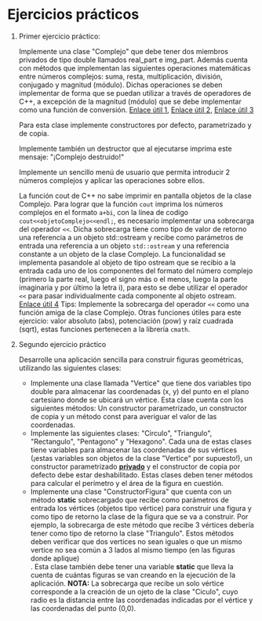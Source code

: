 # Ejercicios prácticos

<ol>
<li> Primer ejercicio práctico:

Implemente una clase "Complejo" que debe tener dos miembros privados de tipo double llamados real_part e img_part.
Además cuenta con métodos que implementan las siguientes operaciones matemáticas entre números complejos: suma, resta, multiplicación, división, conjugado y magnitud (módulo). Dichas operaciones se deben implementar de forma que se puedan utilizar a través de operadores de C++, a excepción de la magnitud (módulo) que se debe implementar como una función de conversión. [Enlace útil 1](https://www.varsitytutors.com/hotmath/hotmath_help/topics/operations-with-complex-numbers), [Enlace útil 2](https://saylordotorg.github.io/text_intermediate-algebra/s08-07-complex-numbers-and-their-oper.html), [Enlace útil 3](https://www.sangakoo.com/es/temas/numeros-complejos-en-forma-polar-modulo-y-argumento)

Para esta clase implemente constructores por defecto, parametrizado y de copia. 

Implemente también un destructor que al ejecutarse imprima este mensaje: "¡Complejo destruido!"

Implemente un sencillo menú de usuario que permita introducir 2 números complejos y aplicar las operaciones sobre ellos.

La función cout de C++ no sabe imprimir en pantalla objetos de la clase Complejo. Para lograr que la función `cout` imprima los números complejos en el formato `a+bi`, con la línea de codigo `cout<<objetoComplejo<<endl;`, es necesario implementar una sobrecarga del operador `<<`. Dicha sobrecarga tiene como tipo de valor de retorno una referencia a un objeto std::ostream y recibe como parámetros de entrada una referencia a un objeto `std::ostream` y una referencia constante a un objeto de la clase Complejo. La funcionalidad se implementa pasandole al objeto de tipo ostream que se recibio a la entrada cada uno de los componentes del formato del número complejo (primero la parte real, luego el signo más o el menos, luego la parte imaginaria y por último la letra i), para esto se debe utilizar el operador `<<` para pasar individualmente cada componente al objeto ostream. [Enlace útil 4](https://medium.com/@nonuruzun/overloading-input-output-operators-in-c-a2a74c5dda8a) Tips: Implemente la sobrecarga del operador `<<` como una función amiga de la clase Complejo. Otras funciones útiles para este ejercicio: valor absoluto (abs), potenciación (pow) y raíz cuadrada (sqrt), estas funciones pertenecen a la librería `cmath`. 
</li>
<li> Segundo ejercicio práctico

Desarrolle una aplicación sencilla para construir figuras geométricas, utilizando las siguientes clases:

<ul>
<li>Implemente una clase llamada "Vertice" que tiene dos variables tipo double para almacenar las coordenadas (x, y) del punto en el plano cartesiano donde se ubicará un vértice. Esta clase cuenta con los siguientes métodos: Un constructor parametrizado, un constructor de copia y un método const para averiguar el valor de las coordenadas.</li>
<li>Implemente las siguientes clases: "Circulo", "Triangulo", "Rectangulo", "Pentagono" y "Hexagono". Cada una de estas clases tiene variables para almacenar las coordenadas de sus vértices (¡estas variables son objetos de la clase "Vertice" por supuesto!), un constructor parametrizado <b><u>privado</u></b> y el constructor de copia por defecto debe estar deshabilitado. Estas clases deben tener métodos para calcular el perímetro y el área de la figura en cuestión. </li>
<li>Implemente una clase "ConstructorFigura" que cuenta con un método <b>static</b> sobrecargado que recibe como parámetros de entrada los vértices (objetos tipo vértice) para construir una figura y como tipo de retorno la clase de la figura que se va a construir. Por ejemplo, la sobrecarga de este método que recibe 3 vértices debería tener como tipo de retorno la clase "Triangulo". Estos métodos deben verificar que dos vertices no sean iguales o que un mismo vertice no sea común a 3 lados al mismo tiempo (en las figuras donde aplique)</li>. Esta clase también debe tener una variable <b>static</b> que lleva la cuenta de cuántas figuras se van creando en la ejecución de la aplicación. <b>NOTA:</b> La sobrecarga que recibe un solo vértice corresponde a la creación de un ojeto de la clase "Ciculo", cuyo radio es la distancia entre las coordenadas indicadas por el vértice y las coordenadas del punto (0,0).</li>

</ul>
</li>
</ol>
